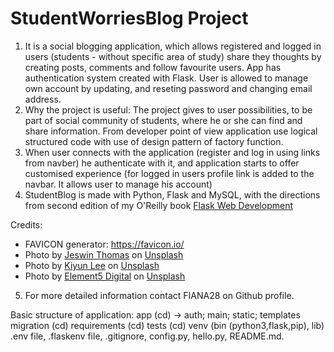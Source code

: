 StudentWorriesBlog Project
======
1. It is a social blogging application, which allows registered and logged in users (students - without specific area of study) share they thoughts by creating posts, comments and follow favourite users. App has authentication system created with Flask. User is allowed to manage own account by updating, and reseting password and changing email address. 
2. Why the project is useful: The project gives to user possibilities, to be part of social community of students, where he or she can find and share information. From developer point of view application use logical structured code with use of design pattern of factory function. 
3. When user connects with the application (register and log in using links from navber) he authenticate with it, and application starts to offer customised experience (for logged in users profile link is added to the navbar. It allows user to manage his account)
4. StudentBlog is made with Python, Flask and MySQL, with the directions from second edition of my O'Reilly book [Flask Web Development](http://www.flaskbook.com)

Credits:
* FAVICON generator: https://favicon.io/
* <span>Photo by <a href="https://unsplash.com/@jeswinthomas?utm_source=unsplash&amp;utm_medium=referral&amp;utm_content=creditCopyText">Jeswin Thomas</a> on <a href="https://unsplash.com/s/photos/students?utm_source=unsplash&amp;utm_medium=referral&amp;utm_content=creditCopyText">Unsplash</a></span>
* <span>Photo by <a href="https://unsplash.com/@kiyun911?utm_source=unsplash&amp;utm_medium=referral&amp;utm_content=creditCopyText">Kiyun Lee</a> on <a href="https://unsplash.com/s/photos/students-computer?utm_source=unsplash&amp;utm_medium=referral&amp;utm_content=creditCopyText">Unsplash</a></span>
* <span>Photo by <a href="https://unsplash.com/@element5digital?utm_source=unsplash&amp;utm_medium=referral&amp;utm_content=creditCopyText">Element5 Digital</a> on <a href="https://unsplash.com/s/photos/blog?utm_source=unsplash&amp;utm_medium=referral&amp;utm_content=creditCopyText">Unsplash</a></span>
5. For more detailed information contact FIANA28 on Github profile.

 Basic structure of application: 
 app (cd)
 -> auth; main; static; templates
 migration (cd)
 requirements (cd)
 tests (cd)
 venv (bin (python3,flask,pip), lib)
 .env file, 
 .flaskenv file, 
 .gitignore,
 config.py,
 hello.py,
 README.md.



